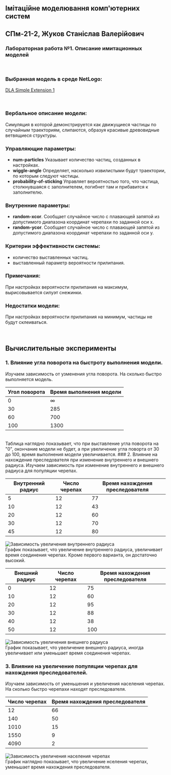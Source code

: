 ## Імітаційне моделювання комп'ютерних систем
## СПм-21-2, **Жуков Станіслав Валерійович**
### Лабораторная работа №**1**. Описание имитационных моделей

<br>

### Выбранная модель в среде NetLogo:
[DLA Simple Extension 1](http://www.netlogoweb.org/launch#http://www.netlogoweb.org/assets/modelslib/IABM%20Textbook/chapter%203/DLA%20Extensions/DLA%20Simple%20Extension%201.nlogo)

<br>

### Вербальное описание модели:
Симуляция в которой демонстрируется как движущиеся частицы по случайным траекториям, слипаются, образуя красивые древовидные ветвящиеся структуры.

### Управляющие параметры:
- **num-particles** Указывает количество частиц, созданных в настройках.
- **wiggle-angle** Определяет, насколько извилистыми будут траектории, по которым следуют частицы.
- **probability-of-sticking** Управляет вероятностью того, что частица, столкнувшаяся с заполнителем, погибнет там и прибавится к заполнителю.

### Внутренние параметры:
- **random-xcor**. Сообщает случайное число с плавающей запятой из допустимого диапазона координат черепахи по заданной оси x.
- **random-ycor**. Сообщает случайное число с плавающей запятой из допустимого диапазона координат черепахи по заданной оси y.

### Критерии эффективности системы:
- количество выставленных частиц.
- выставленный параметр вероятности прилипания.

### Примечания:
При настройках вероятности прилипания на максимум, вырисовывается силуэт снежинки.

### Недостатки модели:
При настройках вероятности прилипания на минимум, частицы не будут склеиваться.

<br>

## Вычислительные эксперименты

### 1. Влияние угла поворота на быстроту выполнения модели.
Изучаем зависимость от узменения угла поворота. На сколько быстро выполняется модель. 

<table>
<thead>
<tr><th>Угол поворота</th><th>Время выполнения модели</th></tr>
</thead>
<tbody>
<tr><td>0</td><td>∞</td></tr>
<tr><td>30</td><td>285</td></tr>
<tr><td>60</td><td>700</td></tr>
<tr><td>100</td><td>1300</td></tr>
</tbody>
</table>

<br>
Таблица наглядно показывает, что при выставление угла поворота на "0", окончание модели не будет, а при увеличение угла поворта от 30 до 100, время выполнения модели увеличивается.
### 2. Влияние на нахождение преследователя при изменение внутреннего и внешнего радиуса.
Изучаем зависимость при изменение внутреннего и внешнего радиуса для популяции черепах.

<table>
<thead>
<tr><th>Внутренний радиус</th><th>Число черепах</th><th>Время нахождения преследователя</th></tr>
</thead>
<tbody>
<tr><td>5</td><td>12</td><td>77</td></tr>
<tr><td>10</td><td>12</td><td>43</td></tr>
<tr><td>20</td><td>12</td><td>60</td></tr>
<tr><td>30</td><td>12</td><td>70</td></tr>
<tr><td>45</td><td>12</td><td>80</td></tr>
</tbody>
</table>

![Зависимость увеличения внутреннего радиуса](line2_1.png)
<br>
График показывает, что увеличение внутреннего радиуса, увеличивает время соединения черепах. Кроме первого варианта, он достаточно высокий.

<table>
<thead>
<tr><th>Внешний радиус</th><th>Число черепах</th><th>Время нахождения преследователя</th></tr>
</thead>
<tbody>
<tr><td>0</td><td>12</td><td>75</td></tr>
<tr><td>10</td><td>12</td><td>60</td></tr>
<tr><td>20</td><td>12</td><td>95</td></tr>
<tr><td>30</td><td>12</td><td>88</td></tr>
<tr><td>40</td><td>12</td><td>38</td></tr>
<tr><td>50</td><td>12</td><td>100</td></tr>
</tbody>
</table>

![Зависимость увеличения внешнего радиуса](line2_2.png)
<br>
График показывает, что увеличение внешнего радиуса, иногда увеличивает или уменьшает время соединения черепах.

### 3. Влияние на увеличение популяции черепах для нахождения преследователей.
Изучаем зависимость от уменьшения и увеличения населения черепах. На сколько быстро черепахи находят преследователя. 

<table>
<thead>
<tr><th>Число черепах</th><th>Время нахождения преследователя</th></tr>
</thead>
<tbody>
<tr><td>12</td><td>66</td></tr>
<tr><td>140</td><td>50</td></tr>
<tr><td>1010</td><td>15</td></tr>
<tr><td>1550</td><td>9</td></tr>
<tr><td>4090</td><td>2</td></tr>
</tbody>
</table>

![Зависимость увеличения населения черепах](line3.png)
<br>
График наглядно показывает, что увеличение нселения черепах, уменьшает время нахождения преследователя.
